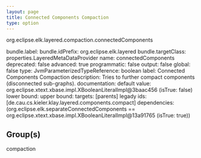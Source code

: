 ```yaml
---
layout: page
title: Connected Components Compaction
type: option
---
```

org.eclipse.elk.layered.compaction.connectedComponents

bundle.label: 
bundle.idPrefix: org.eclipse.elk.layered
bundle.targetClass: properties.LayeredMetaDataProvider
name: connectedComponents
deprecated: false
advanced: true
programmatic: false
output: false
global: false
type: JvmParameterizedTypeReference: boolean
label: Connected Components Compaction
description: Tries to further compact components (disconnected sub-graphs).
documentation: 
default value: org.eclipse.xtext.xbase.impl.XBooleanLiteralImpl@3baac456 (isTrue: false)
lower bound: 
upper bound: 
targets: [parents]
legady ids: [de.cau.cs.kieler.klay.layered.components.compact]
dependencies: (org.eclipse.elk.separateConnectedComponents == org.eclipse.xtext.xbase.impl.XBooleanLiteralImpl@13a91765 (isTrue: true))

## Group(s)
compaction 

